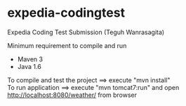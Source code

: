 expedia-codingtest
==================

Expedia Coding Test Submission (Teguh Wanrasagita)

Minimum requirement to compile and run
  * Maven 3
  * Java 1.6

To compile and test the project ==> execute "mvn install" <br>
To run application ==> execute "mvn tomcat7:run"  and open <a href="http://localhost:8080/weather/">http://localhost:8080/weather/</a> from browser

